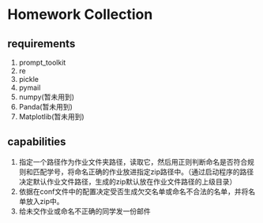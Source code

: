 # Homework Collection

## requirements

1. prompt_toolkit
2. re
3. pickle
4. pymail
5. numpy(暂未用到)
6. Panda(暂未用到)
7. Matplotlib(暂未用到)

## capabilities

1. 指定一个路径作为作业文件夹路径，读取它，然后用正则判断命名是否符合规则和匹配学号，将命名正确的作业放进指定zip路径中。（通过启动程序的路径决定默认作业文件路径，生成的zip默认放在作业文件路径的上级目录）
2. 依据在conf文件中的配置决定受否生成欠交名单或命名不合法的名单，并将名单放入zip中。
3. 给未交作业或命名不正确的同学发一份邮件

